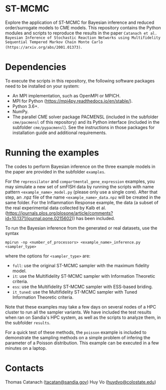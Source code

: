 # ST-MCMC

Explore the application of ST-MCMC for Bayesian inference and reduced order/surrogate models to CME models. This repository contains the Python modules and scripts to reproduce the results in the paper `Catanach et al. Bayesian Inference of Stochastic Reaction Networks using Multifidelity Sequential Tempered Markov Chain Monte Carlo (https://arxiv.org/abs/2001.01373)`.

# Dependencies

To execute the scripts in this repository, the following software packages need to be installed on your system:

* An MPI implementation, such as OpenMPI or MPICH.
* MPI for Python (https://mpi4py.readthedocs.io/en/stable/).
* Python 3.6+.
* NumPy.
* The parallel CME solver package PACMENSL (included in the subfolder ```cme/pacmensl``` of this repository) and its Python interface (included in the subfolder ```cme/pypacmensl```). See the instructions in those packages for installation guide and additional requirements.

# Running the examples

The codes to perform Bayesian inference on the three example models in the paper are provided in the subfolder ```examples```. 

For the ```repressilator``` and ```compartmental_gene_expression``` examples, you may simulate a new set of smFISH data by running the scripts with name pattern ```<example_name>_model.py``` (please only use a single core). After that step, an .npz file of the name ```<example_name>_data.npz``` will be created in the same folder. For the Inflammation Response example, the data (a subset of the real experimental data collected by Kalb et al. (https://journals.plos.org/plosone/article/comments?id=10.1371/journal.pone.0215602)) has been included.

To run the Bayesian inference from the generated or real datasets, use the syntax
```
mpirun -np <number_of_processors> <example_name>_inference.py <sampler_type>
```
where the options for ```<sampler_type>``` are:
* ```full```: use the original ST-MCMC sampler with the maximum fidelity model.
* ```it```: use the Multifidelity ST-MCMC sampler with Information Theoretic criteria.
* ```ess```: use the Multifidelity ST-MCMC sampler with ESS-based briding.
* ```it_tuned```: use the Multifidelity ST-MCMC sampler with Tuned Information Theoretic criteria.

Note that these examples may take a few days on several nodes of a HPC cluster to run all the sampler variants. We have included the test results when ran on Sandia's HPC system, as well as the scripts to analyze them, in the subfolder ```results```.

For a quick test of these methods, the ```poisson``` example is included to demonstrate the sampling methods on a simple problem of infering the parameter of a Poisson distribution. This example can be executed in a few minutes on a laptop.

# Contacts

Thomas Catanach (tacatan@sandia.gov)
Huy Vo (huydvo@colostate.edu)
